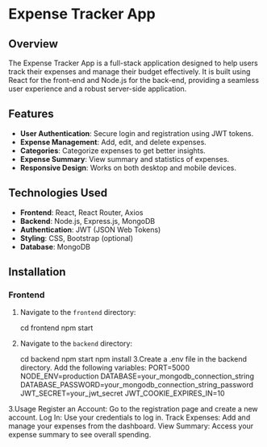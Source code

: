 # Expense Tracker App

## Overview

The Expense Tracker App is a full-stack application designed to help users track their expenses and manage their budget effectively. It is built using React for the front-end and Node.js for the back-end, providing a seamless user experience and a robust server-side application.

## Features

- **User Authentication**: Secure login and registration using JWT tokens.
- **Expense Management**: Add, edit, and delete expenses.
- **Categories**: Categorize expenses to get better insights.
- **Expense Summary**: View summary and statistics of expenses.
- **Responsive Design**: Works on both desktop and mobile devices.

## Technologies Used

- **Frontend**: React, React Router, Axios
- **Backend**: Node.js, Express.js, MongoDB
- **Authentication**: JWT (JSON Web Tokens)
- **Styling**: CSS, Bootstrap (optional)
- **Database**: MongoDB

## Installation

### Frontend

1. Navigate to the `frontend` directory:
   
   cd frontend
   npm start
1. Navigate to the `backend` directory:
   
   cd backend
   npm start
   npm install
3.Create a .env file in the backend directory.
    Add the following variables:
PORT=5000
NODE_ENV=production
DATABASE=your_mongodb_connection_string
DATABASE_PASSWORD=your_mongodb_connection_string_password
JWT_SECRET=your_jwt_secret
JWT_COOKIE_EXPIRES_IN=10

3.Usage
    Register an Account: Go to the registration page and create a new account.
    Log In: Use your credentials to log in.
    Track Expenses: Add and manage your expenses from the dashboard.
    View Summary: Access your expense summary to see overall spending.